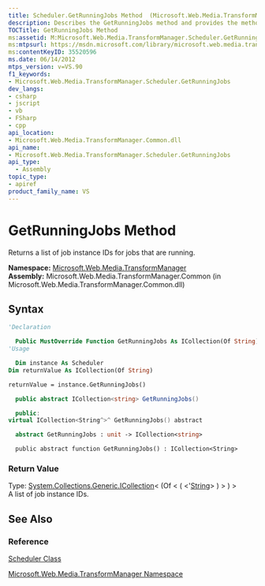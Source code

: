 ```yaml
---
title: Scheduler.GetRunningJobs Method  (Microsoft.Web.Media.TransformManager)
description: Describes the GetRunningJobs method and provides the method's namespace, assembly, syntax, return value, and additional references.
TOCTitle: GetRunningJobs Method
ms:assetid: M:Microsoft.Web.Media.TransformManager.Scheduler.GetRunningJobs
ms:mtpsurl: https://msdn.microsoft.com/library/microsoft.web.media.transformmanager.scheduler.getrunningjobs(v=VS.90)
ms:contentKeyID: 35520596
ms.date: 06/14/2012
mtps_version: v=VS.90
f1_keywords:
- Microsoft.Web.Media.TransformManager.Scheduler.GetRunningJobs
dev_langs:
- csharp
- jscript
- vb
- FSharp
- cpp
api_location:
- Microsoft.Web.Media.TransformManager.Common.dll
api_name:
- Microsoft.Web.Media.TransformManager.Scheduler.GetRunningJobs
api_type:
  - Assembly
topic_type:
- apiref
product_family_name: VS
---
```


# GetRunningJobs Method

Returns a list of job instance IDs for jobs that are running.

**Namespace:**  [Microsoft.Web.Media.TransformManager](microsoft-web-media-transformmanager-namespace.md)  
**Assembly:**  Microsoft.Web.Media.TransformManager.Common (in Microsoft.Web.Media.TransformManager.Common.dll)

## Syntax

```vb
'Declaration

  Public MustOverride Function GetRunningJobs As ICollection(Of String)
'Usage

  Dim instance As Scheduler
Dim returnValue As ICollection(Of String)

returnValue = instance.GetRunningJobs()
```

```csharp
  public abstract ICollection<string> GetRunningJobs()
```

```cpp
  public:
virtual ICollection<String^>^ GetRunningJobs() abstract
```

``` fsharp
  abstract GetRunningJobs : unit -> ICollection<string> 
```

```jscript
  public abstract function GetRunningJobs() : ICollection<String>
```

### Return Value

Type: [System.Collections.Generic.ICollection](https://msdn.microsoft.com/library/92t2ye13)\< (Of \< ( \<'[String](https://msdn.microsoft.com/library/s1wwdcbf)\> ) \> ) \>  
A list of job instance IDs.  

## See Also

### Reference

[Scheduler Class](scheduler-class-microsoft-web-media-transformmanager.md)

[Microsoft.Web.Media.TransformManager Namespace](microsoft-web-media-transformmanager-namespace.md)
